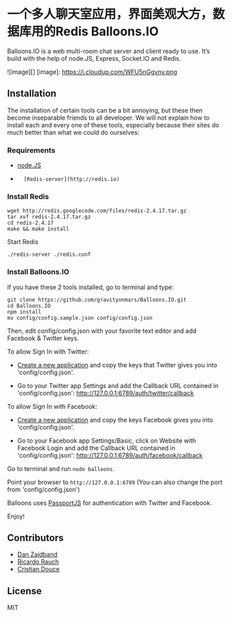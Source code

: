 一个多人聊天室应用，界面美观大方，数据库用的Redis
Balloons.IO
===========

Balloons.IO is a web multi-room chat server and client ready to use.
It’s build with the help of node.JS, Express, Socket.IO and Redis. 
 
 ![image][]
  [image]: https://i.cloudup.com/WFU5nGgvny.png

## Installation

The installation of certain tools can be a bit annoying, but these then
become inseparable friends to all developer. We will not explain how
to install each and every one of these tools, especially because their
sites do much better than what we could do ourselves:

### Requirements

-   [node.JS](http://nodejs.org)
-		[Redis-server](http://redis.io)


### Install Redis

    wget http://redis.googlecode.com/files/redis-2.4.17.tar.gz
    tar xvf redis-2.4.17.tar.gz
    cd redis-2.4.17
    make && make install

Start Redis

`./redis-server ./redis.conf`


### Install Balloons.IO

If you have these 2 tools installed, go to terminal and type:

    git clone https://github.com/gravityonmars/Balloons.IO.git
    cd Balloons.IO
    npm install
    mv config/config.sample.json config/config.json

Then, edit config/config.json with your favorite text editor and add Facebook & Twitter keys.

To allow Sign In with Twitter: 

- [Create a new application](https://dev.twitter.com/apps/new) and copy the keys that Twitter gives you into 'config/config.json'. 

- Go to your Twitter app Settings and add the Callback URL contained in 'config/config.json': http://127.0.0.1:6789/auth/twitter/callback

To allow Sign In with Facebook:

- [Create a new application](https://developers.facebook.com/apps) and copy the keys Facebook gives you into 'config/config.json'.

- Go to your Facebook app Settings/Basic, click on Website with Facebook Login and add the Callback URL contained in 'config/config.json':
http://127.0.0.1:6789/auth/facebook/callback

Go to terminal and run `node balloons`.

Point your browser to `http://127.0.0.1:6789` (You can also change the port from 'config/config.json')

Balloons uses [PassportJS](http://passportjs.org) for authentication with Twitter and Facebook.

Enjoy!


## Contributors 
- [Dan Zajdband](https://twitter.com/dzajdband)
- [Ricardo Rauch](https://twitter.com/rickyrauch)
- [Cristian Douce](https://twitter.com/dzajdband)









## License 

MIT
